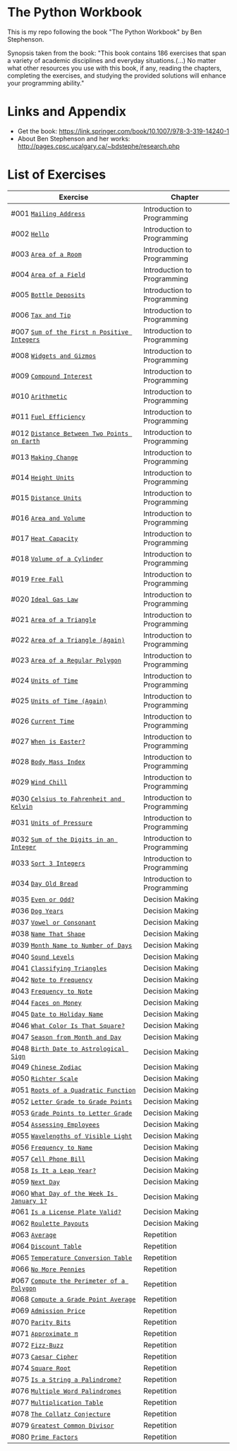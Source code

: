 # The Python Workbook
This is my repo following the book "The Python Workbook" by Ben Stephenson.

Synopsis taken from the book:
"This book contains 186 exercises that span a variety of academic disciplines and everyday situations.(...) No matter what other resources you use with this book, if any, reading the chapters, completing the exercises, and studying the provided solutions will enhance your programming ability."

Links and Appendix
========================================================

- Get the book: https://link.springer.com/book/10.1007/978-3-319-14240-1
- About Ben Stephenson and her works: http://pages.cpsc.ucalgary.ca/~bdstephe/research.php

List of Exercises
========================================================

| Exercise | Chapter |
| --- | --- |
| #001 [`Mailing Address`](https://github.com/nihathalici/The-Python-Workbook/blob/main/CHPT-01-Intro/Exer-001.py) | Introduction to Programming |
| #002 [`Hello`](https://github.com/nihathalici/The-Python-Workbook/blob/main/CHPT-01-Intro/Exer-002.py) | Introduction to Programming |
| #003 [`Area of a Room`](https://github.com/nihathalici/The-Python-Workbook/blob/main/CHPT-01-Intro/Exer-003.py) | Introduction to Programming |
| #004 [`Area of a Field`](https://github.com/nihathalici/The-Python-Workbook/blob/main/CHPT-01-Intro/Exer-004.py) | Introduction to Programming |
| #005 [`Bottle Deposits`](https://github.com/nihathalici/The-Python-Workbook/blob/main/CHPT-01-Intro/Exer-005.py) | Introduction to Programming |
| #006 [`Tax and Tip`](https://github.com/nihathalici/The-Python-Workbook/blob/main/CHPT-01-Intro/Exer-006.py) | Introduction to Programming |
| #007 [`Sum of the First n Positive Integers`](https://github.com/nihathalici/The-Python-Workbook/blob/main/CHPT-01-Intro/Exer-007.py) | Introduction to Programming |
| #008 [`Widgets and Gizmos`](https://github.com/nihathalici/The-Python-Workbook/blob/main/CHPT-01-Intro/Exer-008.py) | Introduction to Programming |
| #009 [`Compound Interest`](https://github.com/nihathalici/The-Python-Workbook/blob/main/CHPT-01-Intro/Exer-009.py) | Introduction to Programming |
| #010 [`Arithmetic`](https://github.com/nihathalici/The-Python-Workbook/blob/main/CHPT-01-Intro/Exer-010.py) | Introduction to Programming |
| #011 [`Fuel Efficiency`](https://github.com/nihathalici/The-Python-Workbook/blob/main/CHPT-01-Intro/Exer-011.py) | Introduction to Programming |
| #012 [`Distance Between Two Points on Earth`](https://github.com/nihathalici/The-Python-Workbook/blob/main/CHPT-01-Intro/Exer-012.py) | Introduction to Programming |
| #013 [`Making Change`](https://github.com/nihathalici/The-Python-Workbook/blob/main/CHPT-01-Intro/Exer-013.py) | Introduction to Programming |
| #014 [`Height Units`](https://github.com/nihathalici/The-Python-Workbook/blob/main/CHPT-01-Intro/Exer-014.py) | Introduction to Programming |
| #015 [`Distance Units`](https://github.com/nihathalici/The-Python-Workbook/blob/main/CHPT-01-Intro/Exer-015.py) | Introduction to Programming |
| #016 [`Area and Volume`](https://github.com/nihathalici/The-Python-Workbook/blob/main/CHPT-01-Intro/Exer-016.py) | Introduction to Programming |
| #017 [`Heat Capacity`](https://github.com/nihathalici/The-Python-Workbook/blob/main/CHPT-01-Intro/Exer-017.py) | Introduction to Programming |
| #018 [`Volume of a Cylinder`](https://github.com/nihathalici/The-Python-Workbook/blob/main/CHPT-01-Intro/Exer-018.py) | Introduction to Programming |
| #019 [`Free Fall`](https://github.com/nihathalici/The-Python-Workbook/blob/main/CHPT-01-Intro/Exer-019.py) | Introduction to Programming |
| #020 [`Ideal Gas Law`](https://github.com/nihathalici/The-Python-Workbook/blob/main/CHPT-01-Intro/Exer-020.py) | Introduction to Programming |
| #021 [`Area of a Triangle`](https://github.com/nihathalici/The-Python-Workbook/blob/main/CHPT-01-Intro/Exer-021.py) | Introduction to Programming |
| #022 [`Area of a Triangle (Again)`](https://github.com/nihathalici/The-Python-Workbook/blob/main/CHPT-01-Intro/Exer-022.py) | Introduction to Programming |
| #023 [`Area of a Regular Polygon`](https://github.com/nihathalici/The-Python-Workbook/blob/main/CHPT-01-Intro/Exer-023.py) | Introduction to Programming |
| #024 [`Units of Time`](https://github.com/nihathalici/The-Python-Workbook/blob/main/CHPT-01-Intro/Exer-024.py) | Introduction to Programming |
| #025 [`Units of Time (Again)`](https://github.com/nihathalici/The-Python-Workbook/blob/main/CHPT-01-Intro/Exer-025.py) | Introduction to Programming |
| #026 [`Current Time`](https://github.com/nihathalici/The-Python-Workbook/blob/main/CHPT-01-Intro/Exer-026.py) | Introduction to Programming |
| #027 [`When is Easter?`](https://github.com/nihathalici/The-Python-Workbook/blob/main/CHPT-01-Intro/Exer-027.py) | Introduction to Programming |
| #028 [`Body Mass Index`](https://github.com/nihathalici/The-Python-Workbook/blob/main/CHPT-01-Intro/Exer-028.py) | Introduction to Programming |
| #029 [`Wind Chill`](https://github.com/nihathalici/The-Python-Workbook/blob/main/CHPT-01-Intro/Exer-029.py) | Introduction to Programming |
| #030 [`Celsius to Fahrenheit and Kelvin`](https://github.com/nihathalici/The-Python-Workbook/blob/main/CHPT-01-Intro/Exer-030.py) | Introduction to Programming |
| #031 [`Units of Pressure`](https://github.com/nihathalici/The-Python-Workbook/blob/main/CHPT-01-Intro/Exer-031.py) | Introduction to Programming |
| #032 [`Sum of the Digits in an Integer`](https://github.com/nihathalici/The-Python-Workbook/blob/main/CHPT-01-Intro/Exer-032.py) | Introduction to Programming |
| #033 [`Sort 3 Integers`](https://github.com/nihathalici/The-Python-Workbook/blob/main/CHPT-01-Intro/Exer-033.py) | Introduction to Programming |
| #034 [`Day Old Bread`](https://github.com/nihathalici/The-Python-Workbook/blob/main/CHPT-01-Intro/Exer-034.py) | Introduction to Programming |
| #035 [`Even or Odd?`](https://github.com/nihathalici/The-Python-Workbook/blob/main/CHPT-02-Decision-Making/Exer-035.py) | Decision Making |
| #036 [`Dog Years`](https://github.com/nihathalici/The-Python-Workbook/blob/main/CHPT-02-Decision-Making/Exer-036.py) | Decision Making |
| #037 [`Vowel or Consonant`](https://github.com/nihathalici/The-Python-Workbook/blob/main/CHPT-02-Decision-Making/Exer-037.py) | Decision Making |
| #038 [`Name That Shape`](https://github.com/nihathalici/The-Python-Workbook/blob/main/CHPT-02-Decision-Making/Exer-038.py) | Decision Making |
| #039 [`Month Name to Number of Days`](https://github.com/nihathalici/The-Python-Workbook/blob/main/CHPT-02-Decision-Making/Exer-039.py) | Decision Making |
| #040 [`Sound Levels`](https://github.com/nihathalici/The-Python-Workbook/blob/main/CHPT-02-Decision-Making/Exer-040.py) | Decision Making |
| #041 [`Classifying Triangles`](https://github.com/nihathalici/The-Python-Workbook/blob/main/CHPT-02-Decision-Making/Exer-041.py) | Decision Making |
| #042 [`Note to Frequency`](https://github.com/nihathalici/The-Python-Workbook/blob/main/CHPT-02-Decision-Making/Exer-042.py) | Decision Making |
| #043 [`Frequency to Note`](https://github.com/nihathalici/The-Python-Workbook/blob/main/CHPT-02-Decision-Making/Exer-043.py) | Decision Making |
| #044 [`Faces on Money`](https://github.com/nihathalici/The-Python-Workbook/blob/main/CHPT-02-Decision-Making/Exer-044.py) | Decision Making |
| #045 [`Date to Holiday Name`](https://github.com/nihathalici/The-Python-Workbook/blob/main/CHPT-02-Decision-Making/Exer-045.py) | Decision Making |
| #046 [`What Color Is That Square?`](https://github.com/nihathalici/The-Python-Workbook/blob/main/CHPT-02-Decision-Making/Exer-046.py) | Decision Making |
| #047 [`Season from Month and Day`](https://github.com/nihathalici/The-Python-Workbook/blob/main/CHPT-02-Decision-Making/Exer-047.py) | Decision Making |
| #048 [`Birth Date to Astrological Sign`](https://github.com/nihathalici/The-Python-Workbook/blob/main/CHPT-02-Decision-MakingExer-048.py) | Decision Making |
| #049 [`Chinese Zodiac`](https://github.com/nihathalici/The-Python-Workbook/blob/main/CHPT-02-Decision-Making/Exer-049.py) | Decision Making |
| #050 [`Richter Scale`](https://github.com/nihathalici/The-Python-Workbook/blob/main/CHPT-02-Decision-Making/Exer-050.py) | Decision Making |
| #051 [`Roots of a Quadratic Function`](https://github.com/nihathalici/The-Python-Workbook/blob/main/CHPT-02-Decision-Making/Exer-051.py) | Decision Making |
| #052 [`Letter Grade to Grade Points`](https://github.com/nihathalici/The-Python-Workbook/blob/main/CHPT-02-Decision-Making/Exer-052.py) | Decision Making |
| #053 [`Grade Points to Letter Grade`](https://github.com/nihathalici/The-Python-Workbook/blob/main/CHPT-02-Decision-Making/Exer-053.py) | Decision Making |
| #054 [`Assessing Employees`](https://github.com/nihathalici/The-Python-Workbook/blob/main/CHPT-02-Decision-Making/Exer-054.py) | Decision Making |
| #055 [`Wavelengths of Visible Light`](https://github.com/nihathalici/The-Python-Workbook/blob/main/CHPT-02-Decision-Making/Exer-055.py) | Decision Making |
| #056 [`Frequency to Name`](https://github.com/nihathalici/The-Python-Workbook/blob/main/CHPT-02-Decision-Making/Exer-056.py) | Decision Making |
| #057 [`Cell Phone Bill`](https://github.com/nihathalici/The-Python-Workbook/blob/main/CHPT-02-Decision-Making/Exer-057.py) | Decision Making |
| #058 [`Is It a Leap Year?`](https://github.com/nihathalici/The-Python-Workbook/blob/main/CHPT-02-Decision-Making/Exer-058.py) | Decision Making |
| #059 [`Next Day`](https://github.com/nihathalici/The-Python-Workbook/blob/main/CHPT-02-Decision-Making/Exer-059.py) | Decision Making |
| #060 [`What Day of the Week Is January 1?`](https://github.com/nihathalici/The-Python-Workbook/blob/main/CHPT-02-Decision-Making/Exer-060.py) | Decision Making |
| #061 [`Is a License Plate Valid?`](https://github.com/nihathalici/The-Python-Workbook/blob/main/CHPT-02-Decision-Making/Exer-061.py) | Decision Making |
| #062 [`Roulette Payouts`](https://github.com/nihathalici/The-Python-Workbook/blob/main/CHPT-02-Decision-Making/Exer-062.py) | Decision Making |
| #063 [`Average`](https://github.com/nihathalici/The-Python-Workbook/blob/main/CHPT-03-Repetition/Exer-063.py) | Repetition |
| #064 [`Discount Table`](https://github.com/nihathalici/The-Python-Workbook/blob/main/CHPT-03-Repetition/Exer-064.py) | Repetition |
| #065 [`Temperature Conversion Table`](https://github.com/nihathalici/The-Python-Workbook/blob/main/CHPT-03-Repetition/Exer-065.py) | Repetition |
| #066 [`No More Pennies`](https://github.com/nihathalici/The-Python-Workbook/blob/main/CHPT-03-Repetition/Exer-066.py) | Repetition |
| #067 [`Compute the Perimeter of a Polygon`](https://github.com/nihathalici/The-Python-Workbook/blob/main/CHPT-03-Repetition/Exer-067.py) | Repetition |
| #068 [`Compute a Grade Point Average`](https://github.com/nihathalici/The-Python-Workbook/blob/main/CHPT-03-Repetition/Exer-068.py) | Repetition |
| #069 [`Admission Price`](https://github.com/nihathalici/The-Python-Workbook/blob/main/CHPT-03-Repetition/Exer-069.py) | Repetition |
| #070 [`Parity Bits`](https://github.com/nihathalici/The-Python-Workbook/blob/main/CHPT-03-Repetition/Exer-070.py) | Repetition |
| #071 [`Approximate π`](https://github.com/nihathalici/The-Python-Workbook/blob/main/CHPT-03-Repetition/Exer-071.py) | Repetition |
| #072 [`Fizz-Buzz`](https://github.com/nihathalici/The-Python-Workbook/blob/main/CHPT-03-Repetition/Exer-072.py) | Repetition |
| #073 [`Caesar Cipher`](https://github.com/nihathalici/The-Python-Workbook/blob/main/CHPT-03-Repetition/Exer-073.py) | Repetition |
| #074 [`Square Root`](https://github.com/nihathalici/The-Python-Workbook/blob/main/CHPT-03-Repetition/Exer-074.py) | Repetition |
| #075 [`Is a String a Palindrome?`](https://github.com/nihathalici/The-Python-Workbook/blob/main/CHPT-03-Repetition/Exer-075.py) | Repetition |
| #076 [`Multiple Word Palindromes`](https://github.com/nihathalici/The-Python-Workbook/blob/main/CHPT-03-Repetition/Exer-076.py) | Repetition |
| #077 [`Multiplication Table`](https://github.com/nihathalici/The-Python-Workbook/blob/main/CHPT-03-Repetition/Exer-077.py) | Repetition |
| #078 [`The Collatz Conjecture`](https://github.com/nihathalici/The-Python-Workbook/blob/main/CHPT-03-Repetition/Exer-078.py) | Repetition |
| #079 [`Greatest Common Divisor`](https://github.com/nihathalici/The-Python-Workbook/blob/main/CHPT-03-Repetition/Exer-079.py) | Repetition |
| #080 [`Prime Factors`](https://github.com/nihathalici/The-Python-Workbook/blob/main/CHPT-03-Repetition/Exer-080.py) | Repetition |

